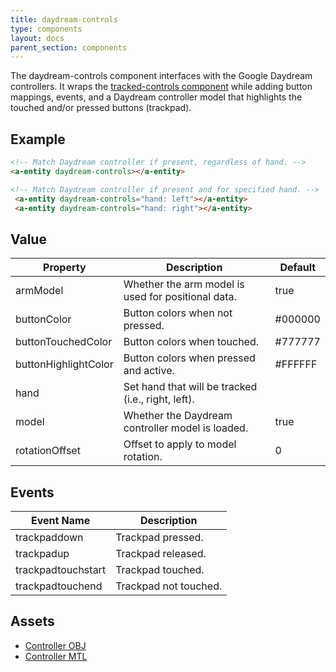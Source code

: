 ```yaml
---
title: daydream-controls
type: components
layout: docs
parent_section: components
---
```


[trackedcontrols]: ./tracked-controls.md

The daydream-controls component interfaces with the Google Daydream controllers.
It wraps the [tracked-controls component][trackedcontrols] while adding button
mappings, events, and a Daydream controller model that highlights the touched
and/or pressed buttons (trackpad).

## Example

```html
<!-- Match Daydream controller if present, regardless of hand. -->
<a-entity daydream-controls></a-entity>
```

```html
<!-- Match Daydream controller if present and for specified hand. -->
 <a-entity daydream-controls="hand: left"></a-entity>
 <a-entity daydream-controls="hand: right"></a-entity>
```

## Value

| Property             | Description                                        | Default |
|----------------------|----------------------------------------------------|---------|
| armModel             | Whether the arm model is used for positional data. | true    |
| buttonColor          | Button colors when not pressed.                    | #000000 |
| buttonTouchedColor   | Button colors when touched.                        | #777777 |
| buttonHighlightColor | Button colors when pressed and active.             | #FFFFFF |
| hand                 | Set hand that will be tracked (i.e., right, left). |         |
| model                | Whether the Daydream controller model is loaded.   | true    |
| rotationOffset       | Offset to apply to model rotation.                 | 0       |

## Events

| Event Name         | Description           |
| ----------         | -----------           |
| trackpaddown       | Trackpad pressed.     |
| trackpadup         | Trackpad released.    |
| trackpadtouchstart | Trackpad touched.     |
| trackpadtouchend   | Trackpad not touched. |

## Assets

- [Controller OBJ](https://cdn.aframe.io/controllers/google/vr_controller_daydream.obj)
- [Controller MTL](https://cdn.aframe.io/controllers/google/vr_controller_daydream.mtl)

